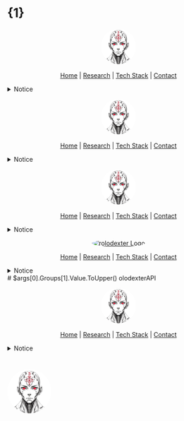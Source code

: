 # {1}

<p align="center">
  <a href="../README.md">
    <img src="../assets/images/rolodexter_logo.jpg" alt="rolodexter Logo" width="80px" style="border-radius: 50%;">
  </a>
</p>

<p align="center">
  <a href="../README.md">Home</a> | <a href="../research/">Research</a> | <a href="../techstack/">Tech Stack</a> | <a href="../community/">Contact</a>
</p>

<details>
<summary>Notice</summary>

This repository is protected by copyright and subject to usage restrictions. See the [Copyright Notice](../COPYRIGHT.md) for details.
</details>
<p align="center">
  <a href="../README.md">
    <img src="../assets/images/rolodexter_logo.jpg" alt="rolodexter Logo" width="80px" style="border-radius: 50%;">
  </a>
</p>

<p align="center">
  <a href="../README.md">Home</a> | <a href="../research/">Research</a> | <a href="../techstack/">Tech Stack</a> | <a href="../community/">Contact</a>
</p>

<details>
<summary>Notice</summary>

This repository is protected by copyright and subject to usage restrictions. See the [Copyright Notice](../COPYRIGHT.md) for details.
</details>
<p align="center">
  <a href="../README.md">
    <img src="../assets/images/rolodexter_logo.jpg" alt="rolodexter Logo" width="80px" style="border-radius: 50%;">
  </a>
</p>

<p align="center">
  <a href="../README.md">Home</a> | <a href="../research/">Research</a> | <a href="../techstack/">Tech Stack</a> | <a href="../community/">Contact</a>
</p>

<details>
<summary>Notice</summary>
<br>
This repository is protected by copyright and subject to usage restrictions. See the [Copyright Notice](../COPYRIGHT.md) for details.
</details>
<p align="center">
  <a href="{0}README.md">
    <img src="{0}assets/images/rolodexter_logo.jpg" alt="rolodexter Logo" width="80px" style="border-radius: 50%;">
  </a>
</p>

<p align="center">
  <a href="{0}README.md">Home</a> | <a href="{0}research/">Research</a> | <a href="{0}techstack/">Tech Stack</a> | <a href="{0}community/">Contact</a>
</p>

<details>
<summary>Notice</summary>
<br>
This repository is protected by copyright and subject to usage restrictions. See the [Copyright Notice]({0}COPYRIGHT.md) for details.
</details>
# $args[0].Groups[1].Value.ToUpper() olodexterAPI


<p align="center">
  <a href="../README.md">
    <img src="../assets/images/rolodexter_logo.jpg" alt="rolodexter Logo" width="80px" style="border-radius: 50%;">
  </a>
</p>

<p align="center">
  <a href="../README.md">Home</a> | <a href="../research/">Research</a> | <a href="../techstack/">Tech Stack</a> | <a href="../community/">Contact</a>
</p>

<details>
<summary>Notice</summary>
<br>
This repository is protected by copyright and subject to usage restrictions. See the [Copyright Notice](../COPYRIGHT.md) for details.
</details>

# <p align="center">
  <a href="../README.md">
    <img src="../assets/images/square_logo.jpg" alt="rolodexter Logo" width="100px" style="border-radius: 50%;">
  </a>
</p>
